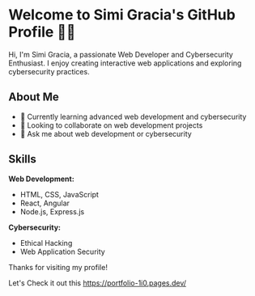 # Welcome to Simi Gracia's GitHub Profile 👩‍💻

Hi, I'm Simi Gracia, a passionate Web Developer and Cybersecurity Enthusiast. I enjoy creating interactive web applications and exploring cybersecurity practices.

## About Me

- 🌱 Currently learning advanced web development and cybersecurity
- 👯 Looking to collaborate on web development projects
- 💬 Ask me about web development or cybersecurity

## Skills

**Web Development:**
- HTML, CSS, JavaScript
- React, Angular
- Node.js, Express.js

**Cybersecurity:**
- Ethical Hacking
- Web Application Security

Thanks for visiting my profile!

Let's Check it out this https://portfolio-1i0.pages.dev/
